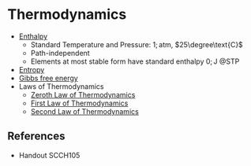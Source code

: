 # Thermodynamics

* [Enthalpy](../../01%20-%20Concept/Physics/Thermodynamics/Thermodynamic%20Variables/Enthalpy.md)
  * Standard Temperature and Pressure: $1;\text{atm}$, $25\degree\text{C}$
  * Path-independent
  * Elements at most stable form have standard enthalpy $0;\text{J}$ @STP
* [Entropy](../../01%20-%20Concept/Physics/Thermodynamics/Thermodynamic%20Variables/Entropy.md)
* [Gibbs free energy](../../01%20-%20Concept/Physics/Thermodynamics/Thermodynamic%20Variables/Gibbs%20free%20energy.md)
* Laws of Thermodynamics
  * [Zeroth Law of Thermodynamics](../../01%20-%20Concept/Physics/Thermodynamics/Laws%20of%20Thermodynamics/Zeroth%20Law%20of%20Thermodynamics.md)
  * [First Law of Thermodynamics](../../01%20-%20Concept/Physics/Thermodynamics/Laws%20of%20Thermodynamics/First%20Law%20of%20Thermodynamics.md)
  * [Second Law of Thermodynamics](../../01%20-%20Concept/Physics/Thermodynamics/Laws%20of%20Thermodynamics/Second%20Law%20of%20Thermodynamics.md)

## References

* Handout SCCH105
